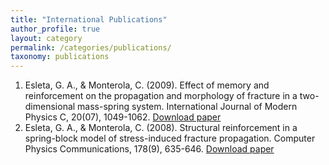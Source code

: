 ```yaml
---
title: "International Publications"
author_profile: true
layout: category
permalink: /categories/publications/
taxonomy: publications
---
```

1. Esleta, G. A., & Monterola, C. (2009). Effect of memory and reinforcement on the propagation and morphology of fracture in a two-dimensional mass-spring system. International Journal of Modern Physics C, 20(07), 1049-1062. [Download paper](/portfolio/assets/docs/esleta_ijmpc_2009.pdf)
2. Esleta, G. A., & Monterola, C. (2008). Structural reinforcement in a spring-block model of stress-induced fracture propagation. Computer Physics Communications, 178(9), 635-646. [Download paper](/portfolio/assets/docs/esleta_cpc_2008.pdf)